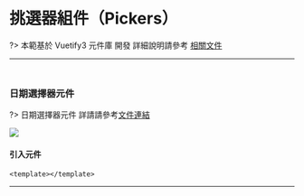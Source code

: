 # 挑選器組件（Pickers）

?> 本範基於 Vuetify3 元件庫 開發 詳細說明請參考 [相關文件](https://vuetifyjs.com/en/#javascript)

<hr style="margin-bottom:3rem;"/>

### 日期選擇器元件

?> 日期選擇器元件 詳請請參考[文件連結](https://vuetifyjs.com/en/components/date-pickers/#usage)

<img  style="max-width:1200px;" src="doc_img/img_datepicker.png"></img>

<h4>引入元件</h4>

```vue
<template></template>
```

<hr style="margin-bottom:8rem;"/>
